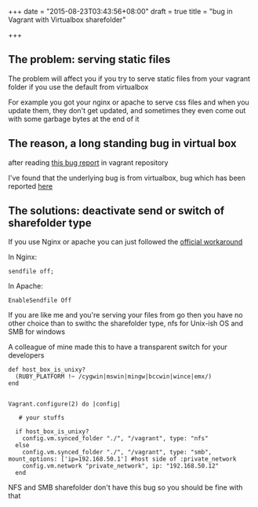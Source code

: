 +++
date = "2015-08-23T03:43:56+08:00"
draft = true
title = "bug in Vagrant with Virtualbox sharefolder"

+++

## The problem: serving static files

The problem will affect you if you try to serve static files
from your vagrant folder if you use the default from virtualbox

For example you got your nginx or apache to serve css files
and when you update them, they don't get updated, and sometimes
they even come out with some garbage bytes at the end of it


## The reason, a long standing bug in virtual box

after reading [this bug report](https://github.com/mitchellh/vagrant/issues/351) in vagrant repository

I've found that the underlying bug is from virtualbox, bug which has been reported [here](https://www.virtualbox.org/ticket/12597)


## The solutions: deactivate send or switch of sharefolder type


If you use Nginx or apache you can just followed the [official workaround](https://docs.vagrantup.com/v2/synced-folders/virtualbox.html)

In Nginx:

```
sendfile off;
```

In Apache:

```
EnableSendfile Off
```

If you are like me and you're serving your files from go then you have no
other choice than to swithc the sharefolder type, nfs for Unix-ish OS and
SMB for windows

A colleague of mine made this to have a transparent switch for your developers

```
def host_box_is_unixy?
  (RUBY_PLATFORM !~ /cygwin|mswin|mingw|bccwin|wince|emx/)
end


Vagrant.configure(2) do |config|

   # your stuffs

  if host_box_is_unixy?
    config.vm.synced_folder "./", "/vagrant", type: "nfs"
  else
    config.vm.synced_folder "./", "/vagrant", type: "smb", mount_options: ['ip=192.168.50.1'] #host side of :private_network
    config.vm.network "private_network", ip: "192.168.50.12"
  end
```

NFS and SMB sharefolder don't have this bug so you should be fine with that
